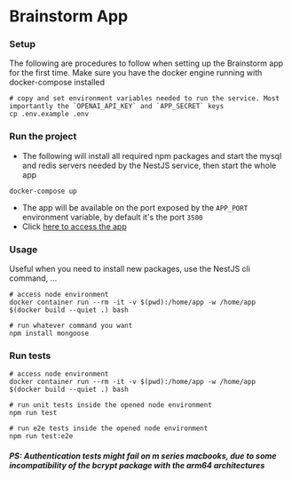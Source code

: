 # Brainstorm App

### Setup
The following are procedures to follow when setting up the Brainstorm app for the first time.
Make sure you have the docker engine running with docker-compose installed

```shell
# copy and set environment variables needed to run the service. Most importantly the `OPENAI_API_KEY` and `APP_SECRET` keys
cp .env.example .env
```

### Run the project

- The following will install all required npm packages and start the mysql and redis servers needed by the NestJS service, then start the whole app
```shell
docker-compose up
```

- The app will be available on the port exposed by the `APP_PORT` environment variable, by default it's the port `3500`
- Click [here to access the app](http://localhost:3500)

### Usage
Useful when you need to install new packages, use the NestJS cli command, ...
```shell
# access node environment
docker container run --rm -it -v $(pwd):/home/app -w /home/app $(docker build --quiet .) bash

# run whatever command you want
npm install mongoose
```


### Run tests

```shell
# access node environment
docker container run --rm -it -v $(pwd):/home/app -w /home/app $(docker build --quiet .) bash

# run unit tests inside the opened node environment
npm run test

# run e2e tests inside the opened node environment
npm run test:e2e
```

##### PS: Authentication tests might fail on m series macbooks, due to some incompatibility of the bcrypt package with the arm64 architectures